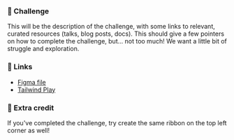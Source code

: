### 🎯 Challenge

This will be the description of the challenge, with some links to relevant, curated resources (talks, blog posts, docs).
This should give a few pointers on how to complete the challenge, but... not too much! We want a little bit of struggle and exploration.

### 🔗 Links

- [Figma file](https://www.figma.com/file/GyY3xq90qabr0DXDKSDtsO/Pro-Tailwind-Workshop---Advanced-Tailwind-CSS-Gymnastics?node-id=8%3A57)
- [Tailwind Play](https://play.tailwindcss.com/gDyAeSgi1o)

### 🍒 Extra credit

If you've completed the challenge, try create the same ribbon on the top left corner as well!
